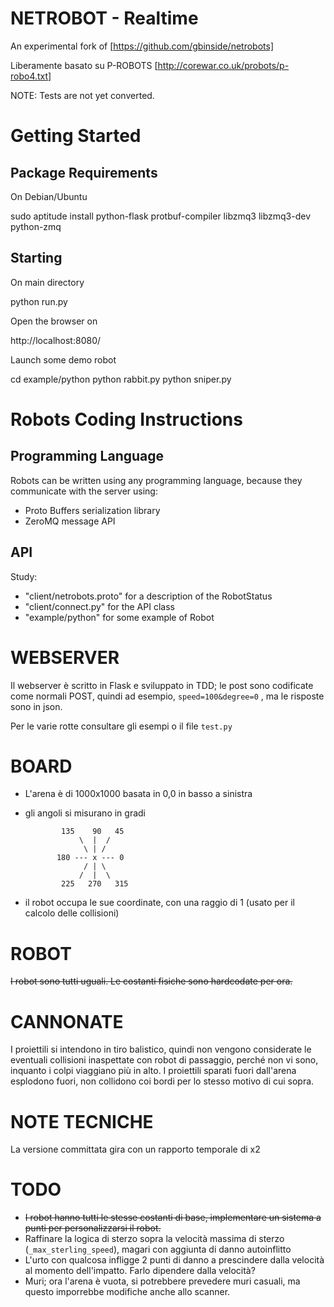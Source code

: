 NETROBOT - Realtime
===================

An experimental fork of [https://github.com/gbinside/netrobots]

Liberamente basato su P-ROBOTS [http://corewar.co.uk/probots/p-robo4.txt]

NOTE: Tests are not yet converted.

Getting Started
===============

Package Requirements
--------------------

On Debian/Ubuntu

  sudo aptitude install python-flask protbuf-compiler libzmq3 libzmq3-dev python-zmq

Starting
--------

On main directory

  python run.py

Open the browser on

  http://localhost:8080/

Launch some demo robot

  cd example/python
  python rabbit.py
  python sniper.py

Robots Coding Instructions
==========================

Programming Language
--------------------

Robots can be written using any programming language, because they communicate with the server using:
* Proto Buffers serialization library
* ZeroMQ message API

API
---

Study:
* "client/netrobots.proto" for a description of the RobotStatus
* "client/connect.py" for the API class
* "example/python" for some example of Robot

WEBSERVER
=========

Il webserver è scritto in Flask e sviluppato in TDD; le post sono codificate come normali POST, quindi ad esempio,
 `speed=100&degree=0` , ma le risposte sono in json.

Per le varie rotte consultare gli esempi o il file `test.py`

BOARD
=====
* L'arena è di 1000x1000 basata in 0,0 in basso a sinistra
* gli angoli si misurano in gradi

              135    90   45
                  \  |  /
                   \ | /
             180 --- x --- 0
                   / | \
                  /  |  \
              225   270   315

* il robot occupa le sue coordinate, con una raggio di 1 (usato per il calcolo delle collisioni)

ROBOT
======

~~I robot sono tutti uguali. Le costanti fisiche sono hardcodate per ora.~~

CANNONATE
=========

I proiettili si intendono in tiro balistico, quindi non vengono considerate le eventuali collisioni inaspettate con robot di passaggio,
 perché non vi sono, inquanto i colpi viaggiano più in alto.
I proiettili sparati fuori dall'arena esplodono fuori, non collidono coi bordi per lo stesso motivo di cui sopra.

NOTE TECNICHE
=============

La versione committata gira con un rapporto temporale di x2

TODO
=====

* ~~I robot hanno tutti le stesse costanti di base, implementare un sistema a punti per personalizzarsi il robot.~~
* Raffinare la logica di sterzo sopra la velocità massima di sterzo (`_max_sterling_speed`), magari con aggiunta di danno autoinflitto
* L'urto con qualcosa infligge 2 punti di danno a prescindere dalla velocità al momento dell'impatto. Farlo dipendere dalla velocità?
* Muri; ora l'arena è vuota, si potrebbere prevedere muri casuali, ma questo imporrebbe modifiche anche allo scanner.
